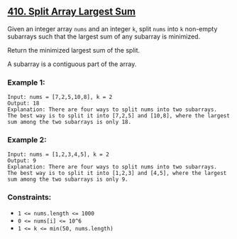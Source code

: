 ## [410. Split Array Largest Sum](https://leetcode.com/problems/split-array-largest-sum/)

Given an integer array `nums` and an integer `k`, split `nums` into `k` non-empty subarrays such that the largest sum of any subarray is minimized.

Return the minimized largest sum of the split.

A subarray is a contiguous part of the array.

### Example 1:

```
Input: nums = [7,2,5,10,8], k = 2
Output: 18
Explanation: There are four ways to split nums into two subarrays.
The best way is to split it into [7,2,5] and [10,8], where the largest sum among the two subarrays is only 18.
```

### Example 2:
```
Input: nums = [1,2,3,4,5], k = 2
Output: 9
Explanation: There are four ways to split nums into two subarrays.
The best way is to split it into [1,2,3] and [4,5], where the largest sum among the two subarrays is only 9.
```

### Constraints:

- `1 <= nums.length <= 1000`
- `0 <= nums[i] <= 10^6`
- `1 <= k <= min(50, nums.length)`
